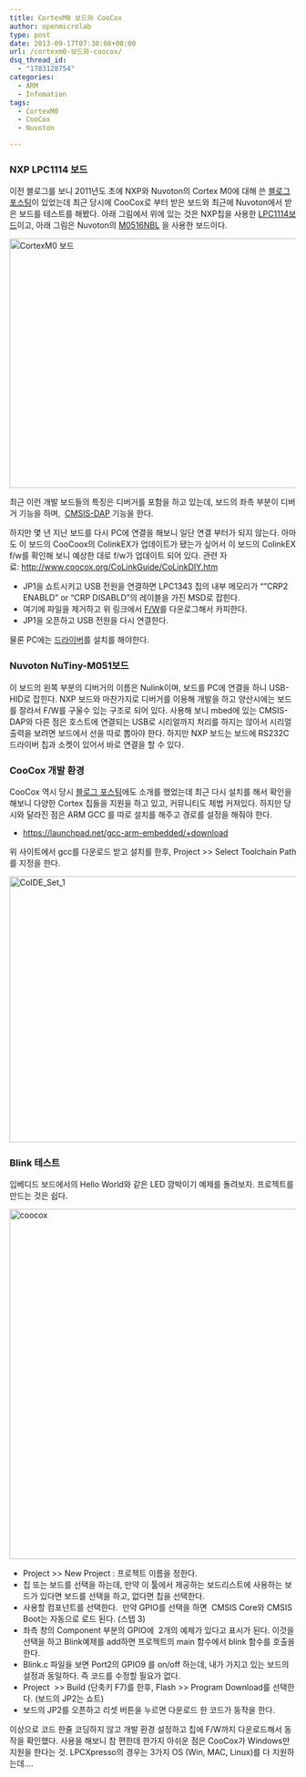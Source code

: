 ```yaml
---
title: CortexM0 보드와 CooCox
author: openmicrolab
type: post
date: 2013-09-17T07:30:08+00:00
url: /cortexm0-보드와-coocox/
dsq_thread_id:
  - "1783128754"
categories:
  - ARM
  - Infomation
tags:
  - CortexM0
  - CooCox
  - Nuvoton

---
```

### NXP LPC1114 보드

이전 블로그를 보니 2011년도 초에 NXP와 Nuvoton의 Cortex M0에 대해 쓴 <a href="http://openmicrolab.com/nuvoton%EC%9D%98-cortex-m0-%EC%B9%A9/" target="_blank">블로그 포스팅</a>이 있었는데 최근 당시에 CooCox로 부터 받은 보드와 최근에 Nuvoton에서 받은 보드를 테스트를 해봤다. 아래 그림에서 위에 있는 것은 NXP칩을 사용한 <a href="http://sg.element14.com/embest/colinkex-lpc11c14-evb/board-eval-lpc1114-w-colinkex/dp/2136555" target="_blank">LPC1114보드</a>이고, 아래 그림은 Nuvoton의 <a href="http://www.nuvoton.com/hq/enu/ProductAndSales/ProductLines/MicrocontrollerApplicationIC/ARMMicrocontroller/ARMCortexTMM0/Documents/NuTiny-SDK-M051%20user%20manual%20EN%20V1.0.pdf" target="_blank">M0516NBL</a> 을 사용한 보드이다.

[<img loading="lazy" class="alignnone  wp-image-2683" alt="CortexM0 보드" src="/images/2013/09/CortexM0-보드-1024x625.jpg" width="717" height="438" srcset="/images/2013/09/CortexM0-보드-1024x625.jpg 1024w, /images/2013/09/CortexM0-보드-300x183.jpg 300w, /images/2013/09/CortexM0-보드.jpg 1825w" sizes="(max-width: 717px) 100vw, 717px" />][1]

최근 이런 개발 보드들의 특징은 디버거를 포함을 하고 있는데, 보드의 좌측 부분이 디버거 기능을 하며,  <a href="http://openmicrolab.com/cmsis-dap-%EB%9E%80/" target="_blank">CMSIS-DAP</a> 기능을 한다.

하지만 몇 년 지난 보드를 다시 PC에 연결을 해보니 일단 연결 부터가 되지 않는다. 아마도 이 보드의 CooCoox의 ColinkEX가 업데이트가 됐는가 싶어서 이 보드의 ColinkEX f/w를 확인해 보니 예상한 대로 f/w가 업데이트 되어 있다. 관련 자료: <a href="http://www.coocox.org/CoLinkGuide/CoLinkDIY.htm" target="_blank">http://www.coocox.org/CoLinkGuide/CoLinkDIY.htm</a>

  * JP1을 쇼트시키고 USB 전원을 연결하면 LPC1343 칩의 내부 메모리가 &#8220;&#8221;CRP2 ENABLD&#8221; or &#8220;CRP DISABLD&#8221;의 레이블을 가진 MSD로 잡힌다.
  * 여기에 파일을 제거하고 위 링크에서 <a href="http://www.coocox.com/Tools/ColinkEx_firmware_V0.4.bin" target="_blank">F/W</a>를 다운로그해서 카피한다.
  * JP1을 오픈하고 USB 전원을 다시 연결한다.

물론 PC에는 <a href="http://www.coocox.org/Colinkex.htm" target="_blank">드라이버</a>를 설치를 해야한다.

### Nuvoton NuTiny-M051보드

이 보드의 왼쪽 부분의 디버거의 이름은 Nulink이며, 보드를 PC에 연결을 하니 USB-HID로 잡힌다. NXP 보드와 마찬가지로 디버거를 이용해 개발을 하고 양산시에는 보드를 잘라서 F/W를 구울수 있는 구조로 되어 있다. 사용해 보니 mbed에 있는 CMSIS-DAP와 다른 점은 호스트에 연결되는 USB로 시리얼까지 처리를 하지는 않아서 시리얼 출력을 보려면 보드에서 선을 따로 뽑아야 한다. 하지만 NXP 보드는 보드에 RS232C 드라이버 칩과 소켓이 있어서 바로 연결을 할 수 있다.

### CooCox 개발 환경

CooCox 역시 당시 <a href="http://openmicrolab.com/coocox/" target="_blank">블로그 포스팅</a>에도 소개를 했었는데 최근 다시 설치를 해서 확인을 해보니 다양한 Cortex 칩들을 지원을 하고 있고, 커뮤니티도 제법 커져있다. 하지만 당시와 달라진 점은 ARM GCC 를 따로 설치를 해주고 경로를 설정을 해줘야 한다.

  * <a href="https://launchpad.net/gcc-arm-embedded/+download" target="_blank">https://launchpad.net/gcc-arm-embedded/+download</a>

위 사이트에서 gcc를 다운로드 받고 설치를 한후, Project >> Select Toolchain Path를 지정을 한다.

[<img loading="lazy" class="alignnone size-full wp-image-2685" alt="CoIDE_Set_1" src="/images/2013/09/CoIDE_Set_1.jpg" width="652" height="467" srcset="/images/2013/09/CoIDE_Set_1.jpg 652w, /images/2013/09/CoIDE_Set_1-300x214.jpg 300w" sizes="(max-width: 652px) 100vw, 652px" />][2]

### Blink 테스트

입베디드 보드에서의 Hello World와 같은 LED 깜박이기 예제를 돌려보자. 프로젝트를 만드는 것은 쉽다.

[<img loading="lazy" class="alignnone  wp-image-2687" alt="coocox" src="/images/2013/09/coocox-1024x769.png" width="819" height="615" srcset="/images/2013/09/coocox-1024x769.png 1024w, /images/2013/09/coocox-300x225.png 300w, /images/2013/09/coocox.png 1285w" sizes="(max-width: 819px) 100vw, 819px" />][3]

  * Project >> New Project : 프로젝트 이름을 정한다.
  * 칩 또는 보드를 선택을 하는데, 만약 이 툴에서 제공하는 보드리스트에 사용하는 보드가 있다면 보드를 선택을 하고, 없다면 칩을 선택한다.
  * 사용할 컴포넌트를 선택한다.  만약 GPIO를 선택을 하면  CMSIS Core와 CMSIS Boot는 자동으로 로드 된다. (스텝 3)
  * 좌측 창의 Component 부분의 GPIO에  2개의 예제가 있다고 표시가 된다. 이것을 선택을 하고 Blink예제를 add하면 프로젝트의 main 함수에서 blink 함수를 호출을 한다.
  * Blink.c 파일을 보면 Port2의 GPIO9 를 on/off 하는데, 내가 가지고 있는 보드의 설정과 동일하다. 즉 코드를 수정할 필요가 없다.
  * Project  >> Build (단축키 F7)를 한후, Flash >> Program Download를 선택한다. (보드의 JP2는 쇼트)
  * 보드의 JP2를 오픈하고 리셋 버튼을 누르면 다운로드 한 코드가 동작을 한다.

이상으로 코드 한줄 코딩하지 않고 개발 환경 설정하고 칩에 F/W까지 다운로드해서 동작을 확인했다. 사용을 해보니 참 편한데 한가지 아쉬운 점은 CooCox가 Windows만 지원을 한다는 것. LPCXpresso의 경우는 3가지 OS (Win, MAC, Linux)를 다 지원하는데&#8230;.

 [1]: /images/2013/09/CortexM0-보드.jpg
 [2]: /images/2013/09/CoIDE_Set_1.jpg
 [3]: /images/2013/09/coocox.png